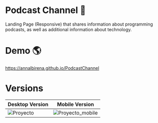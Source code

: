 # Podcast Channel 🎵

Landing Page (Responsive) that shares information about programming podcasts, as well as additional information about technology.

# Demo 🌎

https://annalbirena.github.io/PodcastChannel

# Versions

| Desktop Version | Mobile Version |
| ------------- | ------------- |
| ![Proyecto](https://user-images.githubusercontent.com/30696989/123358218-b662b200-d530-11eb-9117-d56ee612485c.png)  | ![Proyecto_mobile](https://user-images.githubusercontent.com/30696989/123359017-1c9c0480-d532-11eb-9f33-2e5cd4f0c845.png)  |











